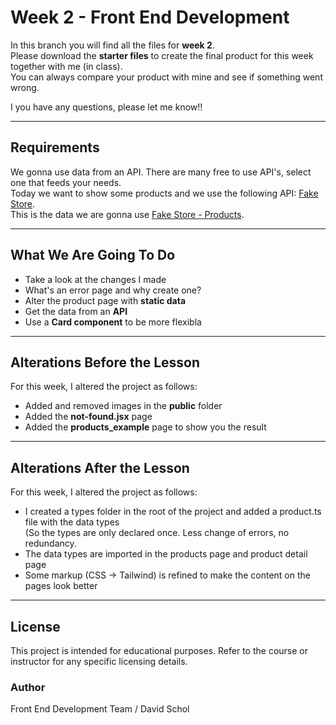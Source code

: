 # Week 2 - Front End Development

In this branch you will find all the files for **week 2**.\
Please download the **starter files** to create the final product for
this week together with me (in class).\
You can always compare your product with mine and see if something went
wrong.

I you have any questions, please let me know!!

------------------------------------------------------------------------

## Requirements

We gonna use data from an API. There are many free to use API's, select one that feeds your needs.\
Today we want to show some products and we use the following API: <a href="https://fakestoreapi.com/" target="_blank">Fake Store</a>.\
This is the data we are gonna use <a href="https://fakestoreapi.com/products/" target="_blank">Fake Store - Products</a>.

------------------------------------------------------------------------

## What We Are Going To Do

-  Take a look at the changes I made
-  What's an error page and why create one?
-   Alter the product page with **static data**
-   Get the data from an **API**
-   Use a **Card component** to be more flexibla

------------------------------------------------------------------------

## Alterations Before the Lesson

For this week, I altered the project as follows:

-   Added and removed images in the **public** folder
-   Added the **not-found.jsx** page
-   Added the **products_example** page to show you the result

------------------------------------------------------------------------

## Alterations After the Lesson

For this week, I altered the project as follows:

-   I created a types folder in the root of the project and added a product.ts file with the data types\
    (So the types are only declared once. Less change of errors, no redundancy.
-   The data types are imported in the products page and product detail page
-   Some markup (CSS -> Tailwind) is refined to make the content on the pages look better

------------------------------------------------------------------------

## License

This project is intended for educational purposes.
Refer to the course or instructor for any specific licensing details.

### Author

Front End Development Team / David Schol
